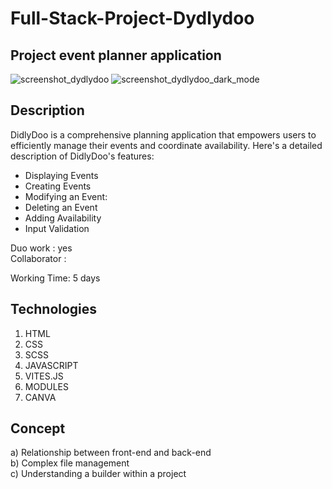 # Full-Stack-Project-Dydlydoo
## Project event planner application 
![screenshot_dydlydoo](https://github.com/GMKRAKEN23/Full-Stack-Project-Dydlydoo/assets/149949090/0daf294f-aa45-43cb-b0c4-799c0287cc1f)
![screenshot_dydlydoo_dark_mode](https://github.com/GMKRAKEN23/Full-Stack-Project-Dydlydoo/assets/149949090/4442d66f-99b9-401a-ae32-3e72cc8ba173)

## Description
DidlyDoo is a comprehensive planning application that empowers users to efficiently manage their events and coordinate availability. 
Here's a detailed description of DidlyDoo's features:  
- Displaying Events
- Creating Events
- Modifying an Event:
- Deleting an Event
- Adding Availability
- Input Validation

Duo work : yes   
Collaborator : 

Working Time: 5 days
## Technologies 
1. HTML
2. CSS
3. SCSS
4. JAVASCRIPT
5. VITES.JS
6. MODULES
7. CANVA
## Concept 
a) Relationship between front-end and back-end  
b) Complex file management  
c) Understanding a builder within a project      
